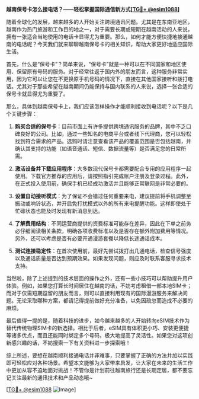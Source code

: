 **越南保号卡怎么接电话？——轻松掌握国际通信新方式[[TG💪+ @esim1088](https://t.me/s/esim1088)]**

随着全球化的发展，越来越多的人开始关注跨境通讯问题。尤其是在东南亚地区，越南作为热门旅游和工作目的地之一，对于需要长期或短期在越南活动的人来说，拥有一张适合当地使用的电话卡显得尤为重要。那么，如何才能方便快捷地接通越南的电话呢？今天我们就来聊聊越南保号卡的相关知识，帮助大家更好地适应国际生活。

首先，什么是“保号卡”？简单来说，“保号卡”就是一种可以在不同国家和地区使用、保留原有号码的服务。对于经常往返于国内外的朋友而言，这种服务非常实用，因为它可以让您在不更换原手机号码的情况下，直接在其他国家接听和拨打电话。尤其对于那些希望在越南期间仍能保持与国内联系的人来说，选择一张合适的保号卡就显得尤为重要了。

那么，具体到越南保号卡上，我们应该怎样操作才能顺利接收到电话呢？以下是几个关键步骤：

1. **购买合适的保号卡**：目前市面上有许多提供跨境通讯服务的品牌，其中不乏口碑良好的公司。比如，通过一些知名的电商平台或者线下代理商，您可以轻松找到符合需求的产品。选购时请注意查看该产品的覆盖范围是否包括越南，并确认其支持的功能（如语音通话、短信、数据流量等）是否满足您的日常所需。

2. **激活设备并下载应用程序**：大多数现代保号卡都需要配合专用的应用程序一起使用。下载官方推荐的应用后，请按照指引完成账户注册及登录过程。此外，在正式投入使用前，确保手机已经成功激活并且能够正常联网是非常必要的。

3. **设置自动接听模式**：为了保证不会错过任何重要来电，建议提前将手机调整至振动或响铃状态，并开启免打扰模式以外的所有来电提醒功能。这样即使处于忙碌状态也能及时发现有新消息到达。

4. **了解费用结构**：不同运营商提供的资费标准可能存在差异，因此在下单之前务必仔细阅读相关条款，明确各项收费标准以及是否存在额外附加费用等情况。另外，还可以考虑是否有必要开通漫游套餐以降低长途通话成本。

5. **测试连接稳定性**：在首次使用前，最好先尝试拨打出几通电话，检查信号强度以及通话质量是否达到预期效果。如果发现问题，则应及时联系客服寻求技术支持。

当然啦，除了上述提到的技术层面的操作之外，还有一些小技巧可以帮助提升用户体验。例如，如果您打算长时间居住在越南的话，不妨考虑租借一部本地SIM卡；而对于仅需短期逗留的朋友而言，则可以直接利用现有的国际漫游服务来解决问题。无论采取哪种方案，都请记得提前做好充分准备，以免因疏忽而造成不必要的麻烦。

最后值得一提的是，随着科技的进步，如今越来越多的人开始转向eSIM技术作为替代传统物理SIM卡的新选择。相比于后者，eSIM具有体积更小巧、安装更便捷等诸多优点，而且还能同时绑定多个号码，极大地提高了灵活性。如果您对这项创新感兴趣的话，不妨搜索一下有关资料进一步探索哦！

综上所述，要想在越南顺利接通电话并非难事，只要掌握了正确的方法并加以实践即可轻松应对各种场景。希望本文能够为大家带来启发，让大家在未来的生活工作中更加从容不迫地面对挑战！不管你是计划前往越南旅行还是长期定居，都不要忘记关注最新的通讯技术和产品动态哦~

[[TG💪+ @esim1088](https://t.me/s/esim1088) ![Image](https://i.postimg.cc/4NQfJmqS/Snipaste-2025-05-13-00-14-12.png)]
